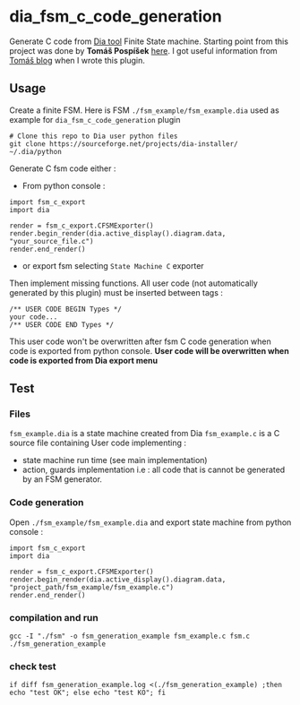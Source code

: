 # dia_fsm_c_code_generation
Generate C code from [Dia tool](https://sourceforge.net/projects/dia-installer/) Finite State machine.
Starting point from this project was done by **Tomáš Pospíšek** [here](https://github.com/tpo/dia-uml-stm-generation). 
I got useful information from [Tomáš blog](http://blog.sourcepole.ch/2012/06/07/generating-state-machines-with-dia/) when I wrote this plugin. 

## Usage 
Create a finite FSM. Here is FSM `./fsm_example/fsm_example.dia` used as example for `dia_fsm_c_code_generation` plugin


    # Clone this repo to Dia user python files
    git clone https://sourceforge.net/projects/dia-installer/ ~/.dia/python
    
Generate C fsm code either :
* From python console :

```
import fsm_c_export
import dia

render = fsm_c_export.CFSMExporter()
render.begin_render(dia.active_display().diagram.data, "your_source_file.c")
render.end_render()
```
   
* or export fsm selecting `State Machine C` exporter

Then implement missing functions. All user code (not automatically generated by this plugin) must be inserted between tags :

    /** USER CODE BEGIN Types */
    your code...
    /** USER CODE END Types */
    
This user code won't be overwritten after fsm C code generation when code is exported from python console. **User code will be overwritten when code is exported from Dia export menu**

## Test 
### Files
`fsm_example.dia` is a state machine created from Dia 
`fsm_example.c` is a C source file containing User code implementing :
* state machine run time (see main implementation)
* action, guards implementation
i.e : all code that is cannot be generated by an FSM generator.

### Code generation
Open `./fsm_example/fsm_example.dia` and export state machine from python console :  

```
import fsm_c_export
import dia

render = fsm_c_export.CFSMExporter()
render.begin_render(dia.active_display().diagram.data, "project_path/fsm_example/fsm_example.c")
render.end_render()
```

### compilation and run

    gcc -I "./fsm" -o fsm_generation_example fsm_example.c fsm.c
    ./fsm_generation_example
  
### check test

    if diff fsm_generation_example.log <(./fsm_generation_example) ;then echo "test OK"; else echo "test KO"; fi